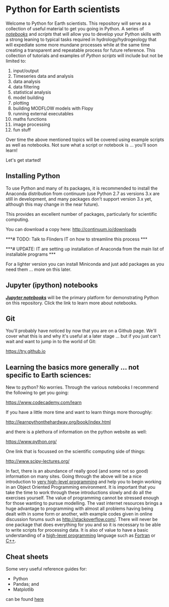 # Python for Earth scientists

Welcome to Python for Earth scientists. This repository will serve as a collection of useful material to get you going in Python. A series of *[notebooks](https://jupyter-notebook-beginner-guide.readthedocs.io/en/latest/)* and *scripts* that will allow you to develop your Python skills with a strong leaning to typical tasks required in hydrology/hydrogeology that will expediate some more mundane processes while at the same time creating a transparent and repeatable process for future reference. This collection of tutorials and examples of *Python scripts* will include but not be limited to: 

1. input/output
2. Timeseries data and analysis
1. data analysis
1. data filtering
1. statistical analysis
1. model building
1. plotting
3. building MODFLOW models with Flopy
5. running external executables
6. maths functions
7. image processing
128. fun stuff


Over time the above mentioned topics will be covered using example scripts as well as notebooks. Not sure what a script or notebook is ... you'll soon learn! 

Let's get started!

## Installing Python
To use Python and many of its packages, it is recommended to install the Anaconda distribution from continuum (use Python 2.7 as versions 3.x are still in development, and many packages don’t support version 3.x yet, although this may change in the near future). 

This provides an excellent number of packages, particularly for scientific computing.

You can download a copy here:
http://continuum.io/downloads

***\# TODO: Talk to Flinders IT on how to streamline this process ***

***\# UPDATE: IT are setting up installation of Anaconda from the main list of installable programs ***

For a lighter version you can install Miniconda and just add packages as you need them ... more on this later.

## Jupyter (ipython) notebooks

***[Jupyter notebooks](https://jupyter-notebook-beginner-guide.readthedocs.io/en/latest/)*** will be the primary platform for demonstrating Python on this repository. Click the link to learn more about notebooks.

## Git
You'll probably have noticed by now that you are on a Github page. We'll cover what this is and why it's useful at a later stage ... but if you just can't wait and want to jump in to the world of Git:

https://try.github.io

## Learning the basics more generally ... not specific to Earth sciences:
New to python? No worries. Through the various notebooks
I recommend the following to get you going: 

https://www.codecademy.com/learn 

If you have a little more time and want to learn things more thoroughly:

http://learnpythonthehardway.org/book/index.html 

and there is a plethora of information on the python website as well:

https://www.python.org/ 

One link that is focussed on the scientific computing side of things: 

http://www.scipy-lectures.org/

In fact, there is an abundance of really good (and some not so good) information on many sites. Going through the above will be a nice introduction to [very high-level programming](https://en.wikipedia.org/wiki/Very_high-level_programming_language) and help you to begin working in an Object Oriented Programming environment. It is important that you take the time to work through these introductions slowly and do all the exercises yourself. The value of programming cannot be stressed enough for those wanting to pursue modelling. The vast internet resources brings a huge advantage to programming with almost all problems having being dealt with in some form or another, with example codes given in online discussion forums such as http://stackoverflow.com/. There will never be one package that does everything for you and so it is necessary to be able to write scripts for processing data. It is also of value to have a basic understanding of a [high-level programming](https://en.wikipedia.org/wiki/High-level_programming_language) language such as [Fortran](https://en.wikipedia.org/wiki/Fortran) or [C++](https://en.wikipedia.org/wiki/C%2B%2B).


## Cheat sheets

Some very useful reference guides for:
- Python
- Pandas; and 
- Matplotlib 

can be found [here](https://drive.google.com/drive/folders/0ByIrJAE4KMTtaGhRcXkxNHhmY2M)
